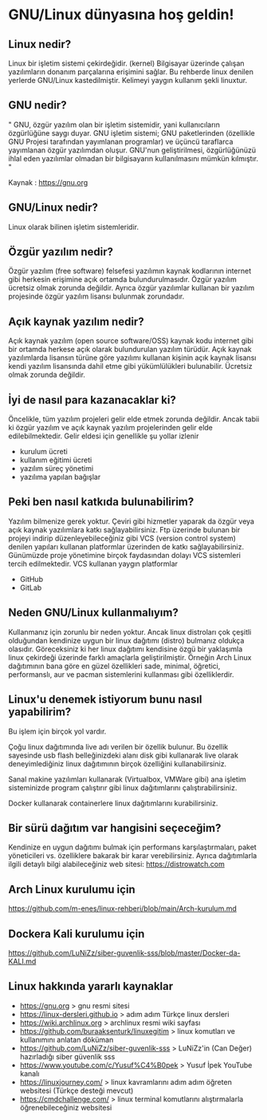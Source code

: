 # GNU/Linux dünyasına hoş geldin!

## Linux nedir?
Linux bir işletim sistemi çekirdeğidir. (kernel) Bilgisayar üzerinde çalışan yazılımların donanım parçalarına erişimini sağlar. Bu rehberde linux denilen yerlerde GNU/Linux kastedilmiştir. Kelimeyi yaygın kullanım şekli linuxtur.

## GNU nedir?
"
GNU, özgür yazılım olan bir işletim sistemidir, yani kullanıcıların özgürlüğüne saygı duyar. GNU işletim sistemi; GNU paketlerinden (özellikle GNU Projesi tarafından yayımlanan programlar) ve üçüncü taraflarca yayımlanan özgür yazılımdan oluşur. GNU'nun geliştirilmesi, özgürlüğünüzü ihlal eden yazılımlar olmadan bir bilgisayarın kullanılmasını mümkün kılmıştır.
"

Kaynak : https://gnu.org

## GNU/Linux nedir?
Linux olarak bilinen işletim sistemleridir.

## Özgür yazılım nedir?
Özgür yazılım (free software) felsefesi yazılımın kaynak kodlarının internet gibi herkesin erişimine açık ortamda bulundurulmasıdır. Özgür yazılım ücretsiz olmak zorunda değildir. Ayrıca özgür yazılımlar kullanan bir yazılım projesinde özgür yazılım lisansı bulunmak zorundadır.

## Açık kaynak yazılım nedir?
Açık kaynak yazılım (open source software/OSS) kaynak kodu internet gibi bir ortamda herkese açık olarak bulundurulan yazılım türüdür. Açık kaynak yazılımlarda lisansın türüne göre yazılımı kullanan kişinin açık kaynak lisansı kendi yazılım lisansında dahil etme gibi yükümlülükleri bulunabilir. Ücretsiz olmak zorunda değildir.

## İyi de nasıl para kazanacaklar ki?
Öncelikle, tüm yazılım projeleri gelir elde etmek zorunda değildir. Ancak tabii ki özgür yazılım ve açık kaynak yazılım projelerinden gelir elde edilebilmektedir.
Gelir eldesi için genellikle şu yollar izlenir
- kurulum ücreti
- kullanım eğitimi ücreti
- yazılım süreç yönetimi
- yazılıma yapılan bağışlar

## Peki ben nasıl katkıda bulunabilirim?
Yazılım bilmenize gerek yoktur. Çeviri gibi hizmetler yaparak da özgür veya açık kaynak yazılımlara katkı sağlayabilirsiniz.
Ftp üzerinde bulunan bir projeyi indirip düzenleyebileceğiniz gibi VCS (version control system) denilen yapıları kullanan platformlar üzerinden de katkı sağlayabilirsiniz. Günümüzde proje yönetimine birçok faydasından dolayı VCS sistemleri tercih edilmektedir. VCS kullanan yaygın platformlar
- GitHub
- GitLab

## Neden GNU/Linux kullanmalıyım?
Kullanmanız için zorunlu bir neden yoktur. Ancak linux distroları çok çeşitli olduğundan kendinize uygun bir linux dağıtımı (distro) bulmanız oldukça olasıdır.
Göreceksiniz ki her linux dağıtımı kendisine özgü bir yaklaşımla linux çekirdeği üzerinde farklı amaçlarla geliştirilmiştir. Örneğin Arch Linux dağıtımının bana göre en güzel özellikleri sade, minimal, öğretici, performanslı, aur ve pacman sistemlerini kullanması gibi özelliklerdir.

## Linux'u denemek istiyorum bunu nasıl yapabilirim?
Bu işlem için birçok yol vardır.

Çoğu linux dağıtımında live adı verilen bir özellik bulunur. Bu özellik sayesinde usb flash belleğinizdeki alanı disk gibi kullanarak live olarak deneyimlediğiniz linux dağıtımının birçok özelliğini kullanabilirsiniz.

Sanal makine yazılımları kullanarak (Virtualbox, VMWare gibi) ana işletim sisteminizde program çalıştırır gibi linux dağıtımlarını çalıştırabilirsiniz.

Docker kullanarak containerlere linux dağıtımlarını kurabilirsiniz.

## Bir sürü dağıtım var hangisini seçeceğim?
Kendinize en uygun dağıtımı bulmak için performans karşılaştırmaları, paket yöneticileri vs. özelliklere bakarak bir karar verebilirsiniz.
Ayrıca dağıtımlarla ilgili detaylı bilgi alabileceğiniz web sitesi:
https://distrowatch.com


## Arch Linux kurulumu için
https://github.com/m-enes/linux-rehberi/blob/main/Arch-kurulum.md

## Dockera Kali kurulumu için
https://github.com/LuNiZz/siber-guvenlik-sss/blob/master/Docker-da-KALI.md


## Linux hakkında yararlı kaynaklar
- https://gnu.org > gnu resmi sitesi
- https://linux-dersleri.github.io > adım adım Türkçe linux dersleri
- https://wiki.archlinux.org > archlinux resmi wiki sayfası
- https://github.com/buraaksenturk/linuxegitim > linux komutları ve kullanımını anlatan döküman
- https://github.com/LuNiZz/siber-guvenlik-sss > LuNiZz'in (Can Değer) hazırladığı siber güvenlik sss
- https://www.youtube.com/c/Yusuf%C4%B0pek > Yusuf İpek YouTube kanalı
- https://linuxjourney.com/ > linux kavramlarını adım adım öğreten websitesi (Türkçe desteği mevcut)
- https://cmdchallenge.com/ > linux terminal komutlarını alıştırmalarla öğrenebileceğiniz websitesi

